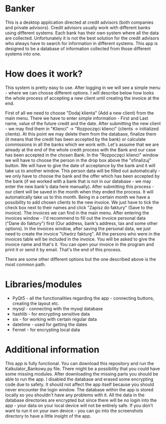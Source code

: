 # Banker

This is a desktop application directed at credit advisors (both companies and private advisors). Credit advisors usually work with different banks using different systems. Each bank has their own system where all the data are collected. Unfortunately it is not the best solution for the credit advisors who always have to search for information in different systems. This app is designed to be a database of information collected from those different systems into one.

# How does it work?

This system is pretty easy to use. After logging in we will see a simple menu - where we can choose different options. I will describe below how looks the whole process of accepting a new client until creating the invoice at the end. 

First of all we need to choose "Dodaj klienta" (Add a new client) from the main menu. There we have to enter simple information - First and Last name, value of the future credit and the date. After submitting the new client - we may find them in "Klienci" -> "Rozpoczęci klienci" (clients -> initialized clients). At this point we may delete them from the database, finalize them (it means that the credit has been accepted by the bank) or calculate commissions in all the banks which we work with. Let's assume that we are already at the end of the whole credit process with the Bank and our case has been accepted in the chosen Bank. In the "Rozpoczęci klienci" window we will have to choose the person in the drop box above the "sfinalizuj" button. We will have to give the date of acceptance by the bank and it will take us to another window. This person data will be filled out automatically - we only have to choose the bank and the offer which has been accepted by the bank (if we worked with a bank that is not in our database - we may enter the new bank's data here manually). After submitting this process - our client will be saved in the month when they ended the process. It will automatically take us to this month. Being in a certain month we have a possibility to add chosen clients to the new invoice. We just have to tick the check box next to their names and click "Zapisz do faktury" (Save to the invoice). The invoices we can find in the main menu. After entering the invoices window - I'd recommend to fill out the invoice personal data ("Dane do faktury") first (Our address, bank's address, tax and some other options). In the invoices window, after saving the personal data, we just need to create the invoice "Utwórz fakturę". All the persons who were in the invoices table will be included in the invoice. You will be asked to give the invoice name and that's it. You can open your invoice in the program and print it or send it by email. That's the end of this process.

There are some other different options but the one described above is the most common path.

# Libraries/modules

- PyQt5 - all the functionalities regarding the app - connecting buttons, creating the layout etc.
- mysql - connecting with the mysql database
- hashlib - for encrypting sensitive data
- six - for working with certain regular data
- datetime - used for getting the dates
- Fernet - for encrypting local data

# Additional information

This app is fully functional. You can download this repository and run the Kalkulator_Bankowy.py file. There might be a possibility that you could have some missing modules. After downloading the missing parts you should be able to run the app. I disabled the database and erased some encrypting code due to safety. It should not affect the app itself because you should never encounter the login window. The database within the app is stored locally so you shouldn't have any problems with it. All the data in the database directories are encrypted but since there will be no login into the app - your data on your local device will not be entirely safe. If you don't want to run it on your own device - you can go into the screenshots directory to have a little insight of the app.
